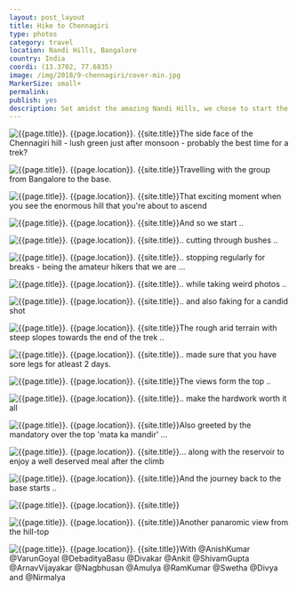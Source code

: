 ```yaml
---
layout: post_layout
title: Hike to Chennagiri
type: photos
category: travel
location: Nandi Hills, Bangalore
country: India
coordi: (13.3702, 77.6835)
image: /img/2018/9-chennagiri/cover-min.jpg
MarkerSize: small+
permalink:
publish: yes
description: Set amidst the amazing Nandi Hills, we chose to start the month of September on a 'high note' by climbing the Chennagiri Hill. Owing to our inexperience, the 7 of us went along with other hikers led by the people from @Wanderophile.
---
```

<!-- http://compressjpeg.com -->
<!-- http://compressimage.toolur.com/ 1024, 400-->

<p class="center"><img src="{{site.baseurl}}/img/2018/9-chennagiri/cover.jpg" alt="{{page.title}}. {{page.location}}. {{site.title}}" title="{{page.title}}">The side face of the Chennagiri hill - lush green just after monsoon - probably the best time for a trek?</p>

<p class="center"><img src="{{site.baseurl}}/img/2018/9-chennagiri/1.jpg" alt="{{page.title}}. {{page.location}}. {{site.title}}" title="{{page.title}}">Travelling with the group from Bangalore to the base.</p>

<p class="center"><img src="{{site.baseurl}}/img/2018/9-chennagiri/2.jpg" alt="{{page.title}}. {{page.location}}. {{site.title}}" title="{{page.title}}">That exciting moment when you see the enormous hill that you're about to ascend<p>

<p class="center"><img src="{{site.baseurl}}/img/2018/9-chennagiri/3.jpg" alt="{{page.title}}. {{page.location}}. {{site.title}}" title="{{page.title}}">And so we start ..</p>

<!-- <p class="center"><img src="{{site.baseurl}}/img/2018/9-chennagiri/4.jpg" alt="{{page.title}}. {{page.location}}. {{site.title}}" title="{{page.title}}">Pausing on the way and enjoying the view of the dam and the reservoir over the river Arkavathi</p>
 -->
<p class="center"><img src="{{site.baseurl}}/img/2018/9-chennagiri/5.jpg" alt="{{page.title}}. {{page.location}}. {{site.title}}" title="{{page.title}}">.. cutting through bushes ..</p>


<p class="center"><img src="{{site.baseurl}}/img/2018/9-chennagiri/6.jpg" alt="{{page.title}}. {{page.location}}. {{site.title}}" title="{{page.title}}">.. stopping regularly for breaks - being the amateur hikers that we are ...</p>

<p class="center"><img src="{{site.baseurl}}/img/2018/9-chennagiri/7.jpg" alt="{{page.title}}. {{page.location}}. {{site.title}}" title="{{page.title}}">.. while taking weird photos ..</p>

<p class="center"><img src="{{site.baseurl}}/img/2018/9-chennagiri/8.jpg" alt="{{page.title}}. {{page.location}}. {{site.title}}" title="{{page.title}}">.. and also faking for a candid shot</p>

<p class="center"><img src="{{site.baseurl}}/img/2018/9-chennagiri/9.jpg" alt="{{page.title}}. {{page.location}}. {{site.title}}" title="{{page.title}}">The rough arid terrain with steep slopes towards the end of the trek ..</p>

<p class="center"><img src="{{site.baseurl}}/img/2018/9-chennagiri/10.jpg" alt="{{page.title}}. {{page.location}}. {{site.title}}" title="{{page.title}}">.. made sure that you have sore legs for atleast 2 days.</p>

<p class="center"><img src="{{site.baseurl}}/img/2018/9-chennagiri/11.1.jpg" alt="{{page.title}}. {{page.location}}. {{site.title}}" title="{{page.title}}">The views form the top .. </p>

<p class="center"><img src="{{site.baseurl}}/img/2018/9-chennagiri/14.jpg" alt="{{page.title}}. {{page.location}}. {{site.title}}" title="{{page.title}}">.. make the hardwork worth it all</p>

<p class="center"><img src="{{site.baseurl}}/img/2018/9-chennagiri/11.jpg" alt="{{page.title}}. {{page.location}}. {{site.title}}" title="{{page.title}}">Also greeted by the mandatory over the top 'mata ka mandir' ...</p>

<!-- <p class="center"><img src="{{site.baseurl}}/img/2018/9-chennagiri/13.jpg" alt="{{page.title}}. {{page.location}}. {{site.title}}" title="{{page.title}}">Views from the summit</p>
 -->
<p class="center"><img src="{{site.baseurl}}/img/2018/9-chennagiri/12.jpg" alt="{{page.title}}. {{page.location}}. {{site.title}}" title="{{page.title}}">... along with the reservoir to enjoy a well deserved meal after the climb</p>

<p class="center"><img src="{{site.baseurl}}/img/2018/9-chennagiri/15.jpg" alt="{{page.title}}. {{page.location}}. {{site.title}}" title="{{page.title}}">And the journey back to the base starts ..</p>

<p class="center"><img src="{{site.baseurl}}/img/2018/9-chennagiri/16.jpg" alt="{{page.title}}. {{page.location}}. {{site.title}}" title="{{page.title}}"></p>

<p class="center"><img src="{{site.baseurl}}/img/2018/9-chennagiri/17.jpg" alt="{{page.title}}. {{page.location}}. {{site.title}}" title="{{page.title}}">Another panaromic view from the hill-top</p>

<p class="center"><img src="{{site.baseurl}}/img/2018/9-chennagiri/18.jpg" alt="{{page.title}}. {{page.location}}. {{site.title}}" title="{{page.title}}">With @AnishKumar @VarunGoyal @DebadityaBasu @Divakar @Ankit @ShivamGupta @ArnavVijayakar @Nagbhusan @Amulya @RamKumar @Swetha @Divya and @Nirmalya</p>

